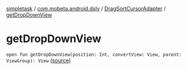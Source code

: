 [simpletask](../../index.md) / [com.mobeta.android.dslv](../index.md) / [DragSortCursorAdapter](index.md) / [getDropDownView](.)

# getDropDownView

`open fun getDropDownView(position: Int, convertView: View, parent: ViewGroup): View` [(source)](https://github.com/mpcjanssen/simpletask-android/blob/master/src/main/java/com/mobeta/android/dslv/DragSortCursorAdapter.java#L101)